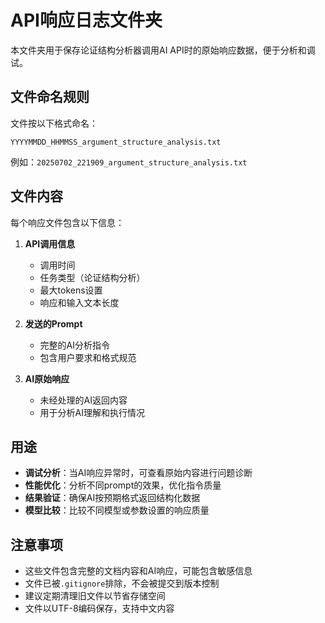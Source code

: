 # API响应日志文件夹

本文件夹用于保存论证结构分析器调用AI API时的原始响应数据，便于分析和调试。

## 文件命名规则

文件按以下格式命名：
```
YYYYMMDD_HHMMSS_argument_structure_analysis.txt
```

例如：`20250702_221909_argument_structure_analysis.txt`

## 文件内容

每个响应文件包含以下信息：

1. **API调用信息**
   - 调用时间
   - 任务类型（论证结构分析）
   - 最大tokens设置
   - 响应和输入文本长度

2. **发送的Prompt**
   - 完整的AI分析指令
   - 包含用户要求和格式规范

3. **AI原始响应**
   - 未经处理的AI返回内容
   - 用于分析AI理解和执行情况

## 用途

- **调试分析**：当AI响应异常时，可查看原始内容进行问题诊断
- **性能优化**：分析不同prompt的效果，优化指令质量
- **结果验证**：确保AI按预期格式返回结构化数据
- **模型比较**：比较不同模型或参数设置的响应质量

## 注意事项

- 这些文件包含完整的文档内容和AI响应，可能包含敏感信息
- 文件已被`.gitignore`排除，不会被提交到版本控制
- 建议定期清理旧文件以节省存储空间
- 文件以UTF-8编码保存，支持中文内容 